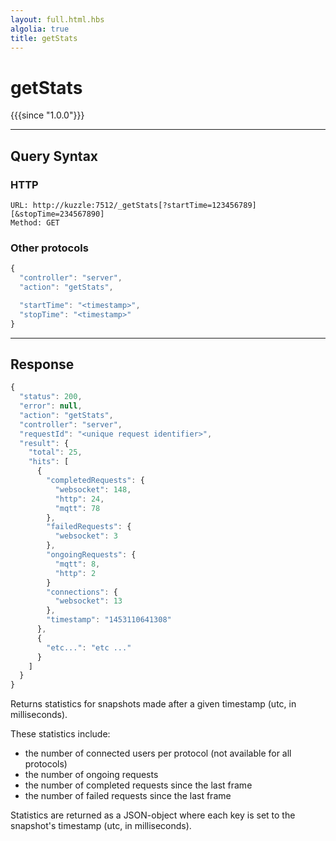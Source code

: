 ```yaml
---
layout: full.html.hbs
algolia: true
title: getStats
---
```


# getStats

{{{since "1.0.0"}}}


---

## Query Syntax

### HTTP

```http
URL: http://kuzzle:7512/_getStats[?startTime=123456789][&stopTime=234567890]
Method: GET
```

### Other protocols


```js
{
  "controller": "server",
  "action": "getStats",

  "startTime": "<timestamp>",
  "stopTime": "<timestamp>"
}
```

---

## Response

```javascript
{
  "status": 200,                     
  "error": null,                     
  "action": "getStats",
  "controller": "server",
  "requestId": "<unique request identifier>",
  "result": {
    "total": 25,
    "hits": [
      {
        "completedRequests": {
          "websocket": 148,
          "http": 24,
          "mqtt": 78
        },
        "failedRequests": {
          "websocket": 3
        },
        "ongoingRequests": {
          "mqtt": 8,
          "http": 2
        }
        "connections": {
          "websocket": 13
        },
        "timestamp": "1453110641308"
      },
      {
        "etc...": "etc ..."
      }
    ]
  }
}
```

Returns statistics for snapshots made after a given timestamp (utc, in milliseconds).

These statistics include:

* the number of connected users per protocol (not available for all protocols)
* the number of ongoing requests
* the number of completed requests since the last frame
* the number of failed requests since the last frame

Statistics are returned as a JSON-object where each key is set to the snapshot's timestamp (utc, in milliseconds).
